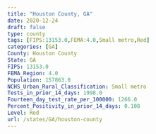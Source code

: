 ```yaml
---
title: "Houston County, GA"
date: 2020-12-24
draft: false
type: county
tags: [FIPS:13153.0,FEMA:4.0,Small metro,Red]
categories: [GA]
County: Houston County
State: GA
FIPS: 13153.0
FEMA_Region: 4.0
Population: 157863.0
NCHS_Urban_Rural_Classification: Small metro
Tests_in_prior_14_days: 1998.0
Fourteen_day_test_rate_per_100000: 1266.0
Percent_Positivity_in_prior_14_days: 0.108
Level: Red
url: /states/GA/houston-county
---
```



